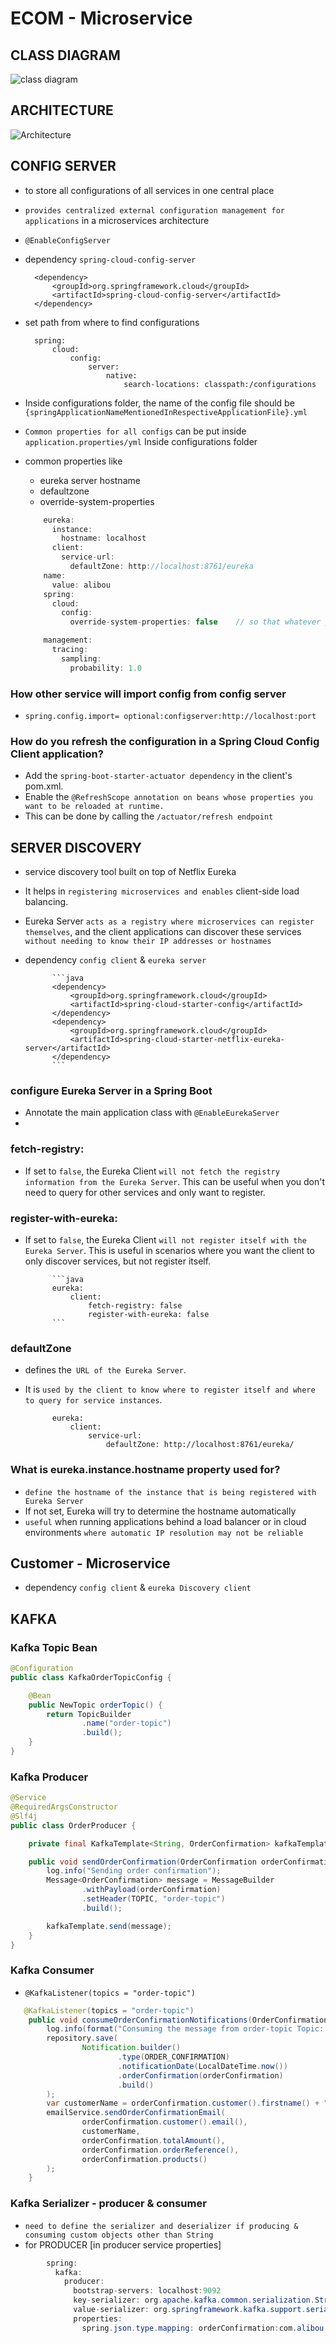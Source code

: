 # ECOM - Microservice

## CLASS DIAGRAM

![class diagram](./img/image.png)

## ARCHITECTURE

![Architecture](./img/image1.png)

## CONFIG SERVER

- to store all configurations of all services in one central place
- `provides centralized external configuration management for applications` in a microservices architecture
- `@EnableConfigServer`
- dependency `spring-cloud-config-server`

        <dependency>
            <groupId>org.springframework.cloud</groupId>
            <artifactId>spring-cloud-config-server</artifactId>
        </dependency>

- set path from where to find configurations

        spring:
            cloud:
                config:
                    server:
                        native:
                            search-locations: classpath:/configurations

- Inside configurations folder, the name of the config file should be `{springApplicationNameMentionedInRespectiveApplicationFile}.yml`

- `Common properties for all configs` can be put inside `application.properties/yml` Inside configurations folder
- common properties like

  - eureka server hostname
  - defaultzone
  - override-system-properties

  ```java
      eureka:
        instance:
          hostname: localhost
        client:
          service-url:
            defaultZone: http://localhost:8761/eureka
      name:
        value: alibou
      spring:
        cloud:
          config:
            override-system-properties: false    // so that whatever properties mentioned in specific service properties file are not override

      management:
        tracing:
          sampling:
            probability: 1.0

  ```

### How other service will import config from config server

- `spring.config.import= optional:configserver:http://localhost:port`

### How do you refresh the configuration in a Spring Cloud Config Client application?

- Add the `spring-boot-starter-actuator dependency` in the client's pom.xml.
- Enable the `@RefreshScope annotation on beans whose properties you want to be reloaded at runtime.`
- This can be done by calling the `/actuator/refresh endpoint`

## SERVER DISCOVERY

- service discovery tool built on top of Netflix Eureka
- It helps in `registering microservices and enables` client-side load balancing.
- Eureka Server `acts as a registry where microservices can register themselves`, and the client applications can discover these services `without needing to know their IP addresses or hostnames`
- dependency `config client` & `eureka server`

            ```java
            <dependency>
                <groupId>org.springframework.cloud</groupId>
                <artifactId>spring-cloud-starter-config</artifactId>
            </dependency>
            <dependency>
                <groupId>org.springframework.cloud</groupId>
                <artifactId>spring-cloud-starter-netflix-eureka-server</artifactId>
            </dependency>
            ```

### configure Eureka Server in a Spring Boot

- Annotate the main application class with `@EnableEurekaServer`
-

### fetch-registry:

- If set to `false`, the Eureka Client `will not fetch the registry information from the Eureka Server`. This can be useful when you don't need to query for other services and only want to register.

### register-with-eureka:

- If set to `false`, the Eureka Client `will not register itself with the Eureka Server`. This is useful in scenarios where you want the client to only discover services, but not register itself.

            ```java
            eureka:
                client:
                    fetch-registry: false
                    register-with-eureka: false
            ```

### defaultZone

- defines the` URL of the Eureka Server`.
- It is `used by the client to know where to register itself and where to query for service instances`.

            eureka:
                client:
                    service-url:
                        defaultZone: http://localhost:8761/eureka/

### What is eureka.instance.hostname property used for?

- `define the hostname of the instance that is being registered with Eureka Server`
- If not set, Eureka will try to determine the hostname automatically
- `useful` when running applications behind a load balancer or in cloud environments `where automatic IP resolution may not be reliable`

## Customer - Microservice

- dependency `config client` & `eureka Discovery client`

## KAFKA

### Kafka Topic Bean

```java
@Configuration
public class KafkaOrderTopicConfig {

    @Bean
    public NewTopic orderTopic() {
        return TopicBuilder
                .name("order-topic")
                .build();
    }
}
```

### Kafka Producer

```java
@Service
@RequiredArgsConstructor
@Slf4j
public class OrderProducer {

    private final KafkaTemplate<String, OrderConfirmation> kafkaTemplate;

    public void sendOrderConfirmation(OrderConfirmation orderConfirmation) {
        log.info("Sending order confirmation");
        Message<OrderConfirmation> message = MessageBuilder
                .withPayload(orderConfirmation)
                .setHeader(TOPIC, "order-topic")
                .build();

        kafkaTemplate.send(message);
    }
}
```

### Kafka Consumer

- `@KafkaListener(topics = "order-topic")`

```java
   @KafkaListener(topics = "order-topic")
    public void consumeOrderConfirmationNotifications(OrderConfirmation orderConfirmation) throws MessagingException {
        log.info(format("Consuming the message from order-topic Topic:: %s", orderConfirmation));
        repository.save(
                Notification.builder()
                        .type(ORDER_CONFIRMATION)
                        .notificationDate(LocalDateTime.now())
                        .orderConfirmation(orderConfirmation)
                        .build()
        );
        var customerName = orderConfirmation.customer().firstname() + " " + orderConfirmation.customer().lastname();
        emailService.sendOrderConfirmationEmail(
                orderConfirmation.customer().email(),
                customerName,
                orderConfirmation.totalAmount(),
                orderConfirmation.orderReference(),
                orderConfirmation.products()
        );
    }
```

### Kafka Serializer - producer & consumer

- `need to define the serializer and deserializer if producing & consuming custom objects other than String`
- for PRODUCER [in producer service properties]

```java
        spring:
          kafka:
            producer:
              bootstrap-servers: localhost:9092
              key-serializer: org.apache.kafka.common.serialization.StringSerializer
              value-serializer: org.springframework.kafka.support.serializer.JsonSerializer
              properties:
                spring.json.type.mapping: orderConfirmation:com.alibou.ecommerce.kafka.OrderConfirmation
```
